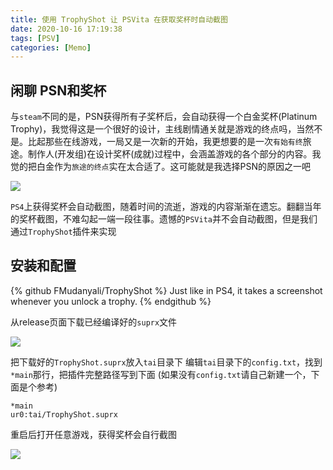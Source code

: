 ```yaml
---
title: 使用 TrophyShot 让 PSVita 在获取奖杯时自动截图
date: 2020-10-16 17:19:38
tags: [PSV]
categories: [Memo]
---
```


## 闲聊 PSN和奖杯

与`steam`不同的是，PSN获得所有子奖杯后，会自动获得一个白金奖杯(Platinum Trophy)，我觉得这是一个很好的设计，主线剧情通关就是游戏的终点吗，当然不是。比起那些在线游戏，一局又是一次新的开始，我更想要的是一次`有始有终`旅途。制作人(开发组)在设计奖杯(成就)过程中，会涵盖游戏的各个部分的内容。我觉的把白金作为`旅途的终点`实在太合适了。这可能就是我选择PSN的原因之一吧

![](https://ae01.alicdn.com/kf/H71da80a76d314ba991da42a73e960bfe0.jpg)

`PS4`上获得奖杯会自动截图，随着时间的流逝，游戏的内容渐渐在遗忘。翻翻当年的奖杯截图，不难勾起一端一段往事。遗憾的`PSVita`并不会自动截图，但是我们通过`TrophyShot`插件来实现

## 安装和配置

{% github FMudanyali/TrophyShot  %}
Just like in PS4, it takes a screenshot whenever you unlock a trophy.
{% endgithub %}

从release页面下载已经编译好的`suprx`文件

![](https://ae01.alicdn.com/kf/H21f673e364704891a544a95985b924e3Y.jpg)

把下载好的`TrophyShot.suprx`放入`tai`目录下
编辑`tai`目录下的`config.txt`，找到`*main`那行，把插件完整路径写到下面
(如果没有`config.txt`请自己新建一个，下面是个参考)

```text
*main
ur0:tai/TrophyShot.suprx
```

重启后打开任意游戏，获得奖杯会自行截图

![](https://ae01.alicdn.com/kf/Hc6df491f487246e3ab0cb7ffd6f45514G.jpg)

